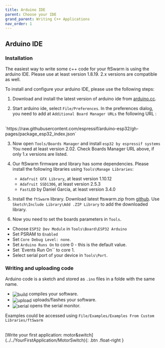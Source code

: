 ```yaml
---
title: Arduino IDE
parent: Choose your IDE
grand_parent: Writing C++ Applications
nav_order: 1
---
```

## Arduino IDE

### Installation

The easiest way to write some c++ code for your ftSwarm is using the arduino IDE. Please use at least version 1.8.19. 2.x versions are compatible as well.

To install and configure your arduino IDE, please use the following steps: 

1. Download and install the latest version of arduino ide from [arduino.cc](https://www.arduino.cc/en/software).

2. Start arduino ide, select `File/Preferences`. In the preferences dialog, you need to add at `Additional Board Manager URLs` the following URL :
<br>
`https://raw.githubusercontent.com/espressif/arduino-esp32/gh-pages/package_esp32_index.json`


3. Now open `Tools/Boards Manager` and install `esp32 by espressif systems` You need at least version 2.02. Check Boards Manager URL above, if only 1.x versions are listed.

4. Our ftSwarm firmware and library has some dependencies. Please install the following libraries using `Tools\Manage Libraries`:
    - `Adafruit GFX Library`, at least version 1.10.12
	- `Adafruit SSD1306`, at least version 2.5.3
    - `FastLED` by Daniel Garcia, at least version 3.4.0
	
5. Install the `ftSwarm` library. Download latest ftswarm.zip from [github](https://github.com/elektrofuzzis/ftSwarm/releases). 
   Use `Sketch\Include Library\Add .ZIP Library` to add the downloaded library.

6. Now you need to set the boards parameters in `Tools`.
- Choose `ESP32 Dev Module` in `Tools\Board\ESP32 Arduino`
- Set PSRAM to `Enabled`
- Set `Core Debug Level: none`.
- Set `Arduino Runs On` to core 0 - this is the default value.
- Set `Events Run On`` to core 1.
- Select serial port of your device in `Tools\Port`.

 
### Writing and uploading code

Arduino code is a sketch and stored as `.ino` files in a folde with the same name.

<style>
img { vertical-align: middle;important! }
</style>

- ![build](../../../assets/img/arduino_compile.png) compiles your software.
- ![upload](../../../assets/img/arduino_upload.png) uploads/flashes your software.
- ![serial](../../../assets/img/arduino_serial.png) opens the serial monitor.

Examples could be accessed using `File/Examples/Examples From Custom Libraries/ftSwarm`

<br>
[Write your first application: motor&switch](../../YourFirstApplication/MotorSwitch){: .btn .float-right }
<br>
